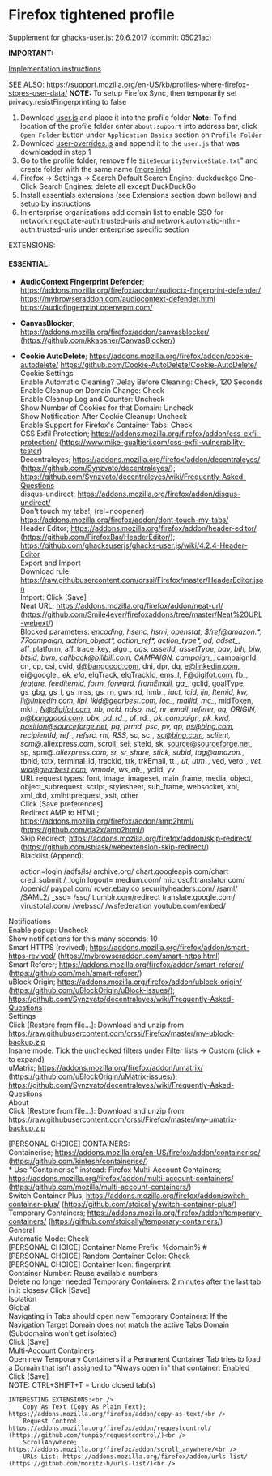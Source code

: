 # Firefox tightened profile
Supplement for [ghacks-user.js](https://github.com/ghacksuserjs/ghacks-user.js): 20.6.2017 (commit: 05021ac)

**IMPORTANT:**

[Implementation instructions](https://github.com/ghacksuserjs/ghacks-user.js/wiki/1.3-Implementation/)

SEE ALSO:  https://support.mozilla.org/en-US/kb/profiles-where-firefox-stores-user-data/
**NOTE:**      To setup Firefox Sync, then temporarily set privacy.resistFingerprinting to false

1. Download [user.js](https://raw.githubusercontent.com/ghacksuserjs/ghacks-user.js/master/user.js) and place it into the profile folder
**Note:** To find location of the profile folder enter `about:support` into address bar, click `Open Folder` button under `Application Basics` section on `Profile Folder`  
3. Download [user-overrides.js](https://raw.githubusercontent.com/crssi/Firefox/master/user-overrides.js) and append it to the `user.js` that was downloaded in step 1
4. Go to the profile folder, remove file `SiteSecurityServiceState.txt`" and create folder with the same name ([more info](https://nakedsecurity.sophos.com/2015/02/02/anatomy-of-a-browser-dilemma-how-hsts-supercookies-make-you-choose-between-privacy-or-security/))
5. Firefox -> Settings -> Search
	Default Search Engine: duckduckgo
	One-Click Search Engines: delete all except DuckDuckGo
6. Install essentials extensions (see Extensions section down bellow) and setup by instructions
7. In enterprise organizations add domain list to enable SSO for network.negotiate-auth.trusted-uris and network.automatic-ntlm-auth.trusted-uris under enterprise specific section


EXTENSIONS:<br />

#### ESSENTIAL:

 - **AudioContext Fingerprint Defender**; https://addons.mozilla.org/firefox/addon/audioctx-fingerprint-defender/
 https://mybrowseraddon.com/audiocontext-defender.html
 https://audiofingerprint.openwpm.com/
- **CanvasBlocker**; https://addons.mozilla.org/firefox/addon/canvasblocker/ (https://github.com/kkapsner/CanvasBlocker/)
- **Cookie AutoDelete**; https://addons.mozilla.org/firefox/addon/cookie-autodelete/ 
https://github.com/Cookie-AutoDelete/Cookie-AutoDelete/
			Cookie Settings<br />
				Enable Automatic Cleaning? Delay Before Cleaning: Check, 120 Seconds<br />
				Enable Cleanup on Domain Change: Check<br />
				Enable Cleanup Log and Counter: Uncheck<br />
				Show Number of Cookies for that Domain: Uncheck<br />
				Show Notification After Cookie Cleanup: Uncheck<br />
				Enable Support for Firefox's Container Tabs: Check<br />
		CSS Exfil Protection; https://addons.mozilla.org/firefox/addon/css-exfil-protection/ (https://www.mike-gualtieri.com/css-exfil-vulnerability-tester)<br />
		Decentraleyes; https://addons.mozilla.org/firefox/addon/decentraleyes/ (https://github.com/Synzvato/decentraleyes/); https://github.com/Synzvato/decentraleyes/wiki/Frequently-Asked-Questions<br />
		disqus-undirect; https://addons.mozilla.org/firefox/addon/disqus-undirect/<br />
		Don't touch my tabs!; (rel=noopener) https://addons.mozilla.org/firefox/addon/dont-touch-my-tabs/<br />
		Header Editor; https://addons.mozilla.org/firefox/addon/header-editor/ (https://github.com/FirefoxBar/HeaderEditor/); https://github.com/ghacksuserjs/ghacks-user.js/wiki/4.2.4-Header-Editor<br />
			Export and Import<br />
				Download rule: https://raw.githubusercontent.com/crssi/Firefox/master/HeaderEditor.json<br />
				Import: Click [Save]<br />
		Neat URL; https://addons.mozilla.org/firefox/addon/neat-url/ (https://github.com/Smile4ever/firefoxaddons/tree/master/Neat%20URL-webext/)<br />
			Blocked parameters: _encoding, _hsenc, _hsmi, _openstat, $/ref@amazon.*, 77campaign, action_object_*, action_ref_*, action_type_*, ad_*, adset_*, aff_platform, aff_trace_key, algo_*, aqs, assetId, assetType, bav, bih, biw, btsid, bvm, callback@bilibili.com, CAMPAIGN, campaign_*, campaignId, cn, cp, csi, cvid, d@banggood.com, dni, dpr, dq, e@linkedin.com, ei@google.*, ek, elq*, elqTrack, elqTrackId, ems_l, F@digifot.com, fb_*, feature, feeditemid, form, forward, fromEmail, ga_*, gclid, goalType, gs_gbg, gs_l, gs_mss, gs_rn, gws_rd, hmb_*, iact, icid, ijn, Itemid, kw, li@linkedin.com, lipi, lkid@gearbest.com, loc_, mailid, mc_*, midToken, mkt_*, N@digifot.com, nb, ncid, ndsp, nid, nr_email_referer, oq, ORIGIN, p@banggood.com, pbx, pd_rd_*, pf_rd_*, pk_campaign, pk_kwd, position@sourceforge.net, pq, prmd, psc, pv, qp, qs@bing.com, recipientId, ref_, refsrc, rni, RSS*, sc, sc_*, sc@bing.com, sclient, scm@*.aliexpress.com, scroll, sei, siteId, sk, source@sourceforge.net, sp, spm@*.aliexpress.com, sr, sr_share, stick, subid, tag@amazon.*, tbnid, tctx, terminal_id, trackId, trk, trkEmail, tt_*, ut, utm_*, ved, vero_*, vet, wid@gearbest.com, wmode, ws_ab_*, yclid, yv<br />
			URL request types: font, image, imageset, main_frame, media, object, object_subrequest, script, stylesheet, sub_frame, websocket, xbl, xml_dtd, xmlhttprequest, xslt, other<br />
			Click [Save preferences]<br />
		Redirect AMP to HTML; https://addons.mozilla.org/firefox/addon/amp2html/ (https://github.com/da2x/amp2html/)<br />
		Skip Redirect; https://addons.mozilla.org/firefox/addon/skip-redirect/ (https://github.com/sblask/webextension-skip-redirect/)<br />
			Blacklist (Append):
			

    action=login
	/adfs/ls/
	archive.org/
	chart.googleapis.com/chart
	cred_submit
	/_login
	logout=
	medium.com/
	microsofttranslator.com/
	/openid/
	paypal.com/
	rover.ebay.co
	securityheaders.com/
	/saml/
	/SAML2/
	_sso=
	/sso/
	t.umblr.com/redirect
	translate.google.com/
	virustotal.com/
	/websso/
	/wsfederation
	youtube.com/embed/

Notifications<br />
				Enable popup: Uncheck<br />
				Show notifications for this many seconds: 10<br />
		Smart HTTPS (revived); https://addons.mozilla.org/firefox/addon/smart-https-revived/ (https://mybrowseraddon.com/smart-https.html)<br />
		Smart Referer; https://addons.mozilla.org/firefox/addon/smart-referer/ (https://github.com/meh/smart-referer/)<br />
		uBlock Origin; https://addons.mozilla.org/firefox/addon/ublock-origin/ (https://github.com/uBlockOrigin/uBlock-issues/); https://github.com/Synzvato/decentraleyes/wiki/Frequently-Asked-Questions<br />
			Settings<br />
				Click [Restore from file...]: Download and unzip from https://raw.githubusercontent.com/crssi/Firefox/master/my-ublock-backup.zip<br />
				Insane mode: Tick the unchecked filters under Filter lists -> Custom (click + to expand)<br />
		uMatrix; https://addons.mozilla.org/firefox/addon/umatrix/ (https://github.com/uBlockOrigin/uMatrix-issues/); https://github.com/Synzvato/decentraleyes/wiki/Frequently-Asked-Questions<br />
			About<br />
				Click [Restore from file...]: Download and unzip from https://raw.githubusercontent.com/crssi/Firefox/master/my-umatrix-backup.zip<br />

  [PERSONAL CHOICE] CONTAINERS:<br />
		Containerise; https://addons.mozilla.org/en-US/firefox/addon/containerise/ (https://github.com/kintesh/containerise/)<br />
		* Use "Containerise" instead: Firefox Multi-Account Containers; https://addons.mozilla.org/firefox/addon/multi-account-containers/ (https://github.com/mozilla/multi-account-containers/)<br />
  	Switch Container Plus; https://addons.mozilla.org/firefox/addon/switch-container-plus/ (https://github.com/stoically/switch-container-plus/)<br />
  	Temporary Containers; https://addons.mozilla.org/firefox/addon/temporary-containers/ (https://github.com/stoically/temporary-containers/)<br />
  		General<br />
  			Automatic Mode: Check<br />
  			[PERSONAL CHOICE] Container Name Prefix: %domain% #<br />
  			[PERSONAL CHOICE] Random Container Color: Check<br />
  			[PERSONAL CHOICE] Container Icon: fingerprint<br />
  			Container Number: Reuse available numbers<br />
  			Delete no longer needed Temporary Containers: 2 minutes after the last tab in it closesv
  			Click [Save]<br />
  		Isolation<br />
  			Global<br />
  				Navigating in Tabs should open new Temporary Containers: If the Navigation Target Domain does not match the active Tabs Domain (Subdomains won't get isolated)<br />
  				Click [Save]<br />
				Multi-Account Containers<br />
  				Open new Temporary Containers if a Permanent Container Tab tries to load a Domain that isn't assigned to "Always open in" that container: Enabled<br />
  				Click [Save]<br />
		NOTE: CTRL+SHIFT+T = Undo closed tab(s)<br />

	INTERESTING EXTENSIONS:<br />
		Copy As Text (Copy As Plain Text); https://addons.mozilla.org/firefox/addon/copy-as-text/<br />
		Request Control; https://addons.mozilla.org/firefox/addon/requestcontrol/ (https://github.com/tumpio/requestcontrol/)<br />
		ScrollAnywhere; https://addons.mozilla.org/firefox/addon/scroll_anywhere/<br />
		URLs List; https://addons.mozilla.org/firefox/addon/urls-list/ (https://github.com/moritz-h/urls-list/)<br />
